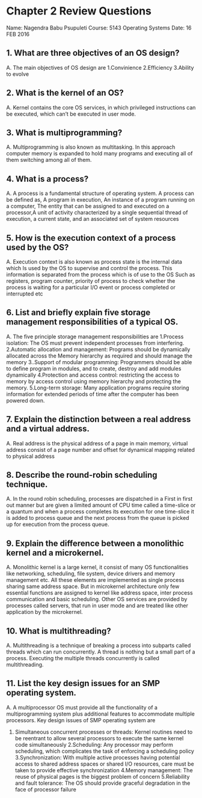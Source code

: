 # Chapter 2 Review Questions
Name: Nagendra Babu Psupuleti
Course: 5143 Operating Systems
Date: 16 FEB 2016

## 1. What are three objectives of an OS design?
A. The main objectives of OS design are
	1.Convinience
	2.Efficiency
	3.Ability to evolve
## 2. What is the kernel of an OS?
A.  Kernel contains the core OS services, in which privileged instructions can be executed, which can’t be executed in user mode.
## 3. What is multiprogramming?
A. Multiprogramming is also known as multitasking. In this approach computer memory is expanded to hold many programs and executing all of them switching among all of them.
## 4. What is a process?
A. A process is a fundamental structure of operating system. A process can be defined as, A program in execution, An instance of a program running on a computer, The entity that can be assigned to and executed on a processor,A unit of activity characterized by a single sequential thread of execution, a current state, and an associated set of system resources
## 5. How is the execution context of a process used by the OS?
A.  Execution context is also known as process state is the internal data which Is used by the OS to supervise and control the process. This information is separated from the process which is of use to the OS Such as registers, program counter, priority of process to check whether the process is waiting for a particular I/O event or process completed or interrupted etc
## 6. List and briefly explain five storage management responsibilities of a typical OS.
A.  The five principle storage management responsibilities are
1.Process isolation: The OS must prevent independent processes from interfering.
2.Automatic allocation and management: Programs should be dynamically allocated across the Memory hierarchy as required and should manage the memory 
3..Support of modular programming: Programmers should be able to define program in modules, and to create, destroy and add modules dynamically 
4.Protection and access control: restricting the access to memory by access control using memory hierarchy and protecting the memory.
5.Long-term storage: Many application programs require storing information for extended periods of time after the computer has been powered down.

## 7. Explain the distinction between a real address and a virtual address.
A. Real address is the physical address of a page in main memory, virtual address consist of a page number and offset for dynamical mapping related to physical address
## 8. Describe the round-robin scheduling technique.
A. In the round robin scheduling, processes are dispatched in a First in first out manner but are given a limited amount of CPU time called a time-slice or a quantum and when a process completes its execution for one time-slice it is added to process queue and the next process from the queue is picked up for execution from the process queue.
## 9. Explain the difference between a monolithic kernel and a microkernel.
A. Monolithic kernel is a large kernel, it consist of many OS functionalities like networking, scheduling, file system, device drivers and memory management etc. All these elements are implemented as single process sharing same address space. But in microkernel architecture only few essential functions are assigned to kernel like address space, inter process communication and basic scheduling. Other OS services are provided by processes called servers, that run in user mode and are treated like other application by the microkernel.
## 10. What is multithreading?
A. Multithreading is a technique of breaking a process into subparts called threads which can run concurrently. A thread is nothing but a small part of a process. Executing the multiple threads concurrently is called multithreading. 
## 11. List the key design issues for an SMP operating system.
A. A multiprocessor OS must provide all the functionality of a multiprogramming system plus additional features to accommodate multiple processors. Key design issues of SMP operating system are
1. Simultaneous concurrent processes or threads: Kernel routines need to be reentrant to allow several processors to execute the same kernel code simultaneously
2.Scheduling: Any processor may perform scheduling, which complicates the task of enforcing a scheduling policy
3.Synchronization: With multiple active processes having potential access to shared address spaces or shared I/O resources, care must be taken to provide effective synchronization
4.Memory management: The reuse of physical pages is the biggest problem of concern
5.Reliability and fault tolerance: The OS should provide graceful degradation in the face of processor failure


